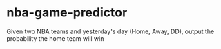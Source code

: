 # nba-game-predictor
Given two NBA teams and yesterday's day (Home, Away, DD), output the probability the home team will win
